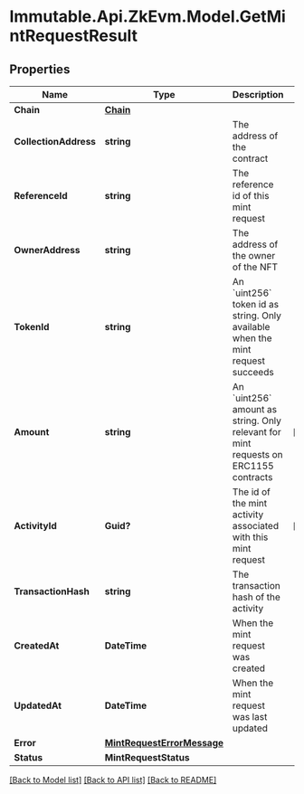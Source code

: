# Immutable.Api.ZkEvm.Model.GetMintRequestResult

## Properties

Name | Type | Description | Notes
------------ | ------------- | ------------- | -------------
**Chain** | [**Chain**](Chain.md) |  | 
**CollectionAddress** | **string** | The address of the contract | 
**ReferenceId** | **string** | The reference id of this mint request | 
**OwnerAddress** | **string** | The address of the owner of the NFT | 
**TokenId** | **string** | An &#x60;uint256&#x60; token id as string. Only available when the mint request succeeds | 
**Amount** | **string** | An &#x60;uint256&#x60; amount as string. Only relevant for mint requests on ERC1155 contracts | [optional] 
**ActivityId** | **Guid?** | The id of the mint activity associated with this mint request | [optional] 
**TransactionHash** | **string** | The transaction hash of the activity | 
**CreatedAt** | **DateTime** | When the mint request was created | 
**UpdatedAt** | **DateTime** | When the mint request was last updated | 
**Error** | [**MintRequestErrorMessage**](MintRequestErrorMessage.md) |  | 
**Status** | **MintRequestStatus** |  | 

[[Back to Model list]](../README.md#documentation-for-models) [[Back to API list]](../README.md#documentation-for-api-endpoints) [[Back to README]](../README.md)

